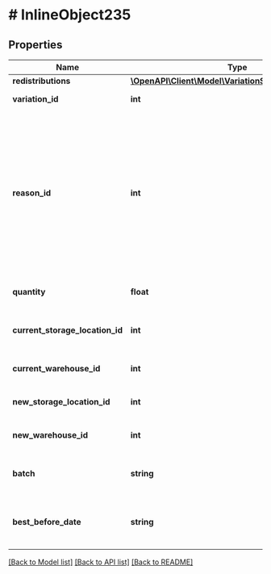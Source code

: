 # # InlineObject235

## Properties

Name | Type | Description | Notes
------------ | ------------- | ------------- | -------------
**redistributions** | [**\OpenAPI\Client\Model\VariationStockRedistribution[]**](VariationStockRedistribution.md) |  | 
**variation_id** | **int** | The ID of the variation | 
**reason_id** | **int** | The reason for the redistribution. Valid reasons are:   401: Stock transfer  402: Stock correction by stocktaking  403: Stock transfer because of need for repair  optional | [optional] 
**quantity** | **float** | The quantity to redistribute | 
**current_storage_location_id** | **int** | The ID of the current storage location | 
**current_warehouse_id** | **int** | The ID of the current warehouse | 
**new_storage_location_id** | **int** | The ID of the new storage location | 
**new_warehouse_id** | **int** | The ID of the new warehouse | 
**batch** | **string** | The batch of the redistribution optional | [optional] 
**best_before_date** | **string** | The best before date of the redistribution optional | [optional] 

[[Back to Model list]](../../README.md#documentation-for-models) [[Back to API list]](../../README.md#documentation-for-api-endpoints) [[Back to README]](../../README.md)


